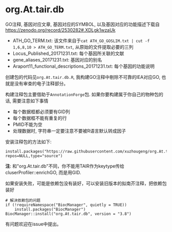 # org.At.tair.db

GO注释, 基因对应文章, 基因对应的SYMBOL, 以及基因对应的功能描述下载自 <https://zenodo.org/record/2530282#.XDLgk1wzaUk>

- ATH_GO_TERM.txt: 该文件来自于`cat ATH_GO_GOSLIM.txt | cut -f 1,6,8,10 > ATH_GO_TERM.txt`, 从原始的文件提取必要的三列
- Locus_Published_20171231.txt: 每个基因所关联的文献
- gene_aliases_20171231.txt: 基因对应的别名
- Araport11_functional_descriptions_20171231.txt: 每个基因的功能说明

创建包的代码见`org.At.tair.db.R`, 我构建GO注释中剔除不可靠的IEA对应GO, 也就是没有审查的电子注释部分。

构建注释包主要借助于`AnnotationForge`包. 如果你要构建属于你自己的物种包的话, 需要注意如下事情

- 每个数据框都必须要有GID列
- 每个数据框不能有重复的行
- PMID不能为空
- 处理数据时, 字符串一定要注意不要被R语言默认转成因子

安装注释包的方法如下:

```{r}
install.packages("https://raw.githubusercontent.com/xuzhougeng/org.At.tair.db/master/org.Atair10.eg.db.tgz",
repos=NULL,type="source")
```

**注**: 和"org.At.tair.db"不同，你不能用TAIR作为keytype传给cluserProfiler::enrichGO, 而是用GID.

如果安装失败，可能是依赖包没有装好，可以安装旧版本的拟南芥注释，把依赖包装好

```{r}
# 解决依赖包的问题
if (!requireNamespace("BiocManager", quietly = TRUE))
    install.packages("BiocManager")
BiocManager::install("org.At.tair.db", version = "3.8")
```

有问题欢迎在issue中提出。
